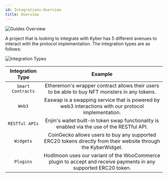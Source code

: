 ```yaml
---
id: Integrations-Overview
title: Overview
---
```

![Guides Overview](/uploads/guidesoverview.png "Guides Overview")

A project that is looking to integrate with Kyber has 5 different avenues to interact with the protocol implementation. The integration types are as follows:

![Integration Types](/uploads/integrationtypes.png "Integration Types")


| Integration Type | Example |
|:----------------:|:-------:|
| `Smart Contracts` | Etheremon's wrapper contract allows their users to be able to buy NFT monsters in any tokens. |
| `Web3` | Easwap is a swapping service that is powered by web3 interactions with our protocol implementation. |
| `RESTful APIs` | Enjin's wallet built-in token swap functionality is enabled via the use of the RESTful API. |
| `Widgets` | CoinGecko allows users to buy any supported ERC20 tokens directly from their website through the KyberWidget. |
| `Plugins` | Hodlmoon uses our variant of the WooCommerce plugin to accept and receive payments in any supported ERC20 token. |
